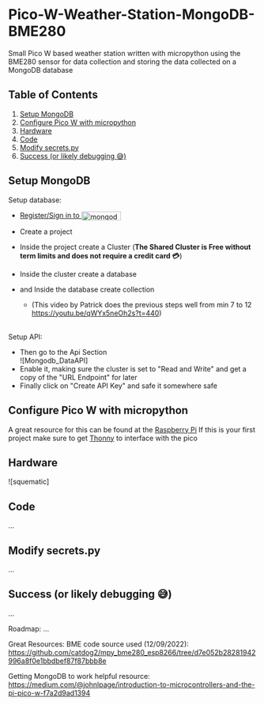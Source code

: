 # Pico-W-Weather-Station-MongoDB-BME280
Small Pico W based weather station written with micropython using the BME280 sensor for data collection and storing the data collected on a MongoDB database

<!-- Logo Here? -->

<!-- TABLE OF CONTENTS -->

## Table of Contents
  <ol>
    <li><a href="#setup-mongodb">Setup MongoDB</a></li>
    <li><a href="#configure-pico-w-with-micropython">Configure Pico W with micropython</a></li>
    <li><a href="#hardware">Hardware</a></li>
    <li><a href="#code">Code</a></li>  
    <li><a href="#modify-secretspy">Modify secrets.py</a></li>
    <li><a href="#success-or-likely-debugging-"> Success (or likely debugging 😅)</a></li>
  </ol>


<!-- MAIN CONTENTS -->
## Setup MongoDB
Setup database:
* <a href="https://www.mongodb.com/cloud/atlas/register">
  Register/Sign in to 
  <img src="https://webimages.mongodb.com/_com_assets/cms/kuyj3d95v5vbmm2f4-horizontal_white.svg?auto=format%252Ccompress" alt="mongodb.com" width="80" height="18"      style="vertical-align:middle"> 
  </a>
  
* Create a project
* Inside the project create a Cluster (**The Shared Cluster is Free without term limits and does not require a credit card 💳**)
* Inside the cluster create a database
* and Inside the database create collection
  - (This video by Patrick does the previous steps well from min 7 to 12 https://youtu.be/qWYx5neOh2s?t=440) 
  <br />
  
Setup API:
* Then go to the Api Section  
![Mongodb_DataAPI]
* Enable it, making sure the cluster is set to "Read and Write" and get a copy of the "URL Endpoint" for later
* Finally click on "Create API Key" and safe it somewhere safe


## Configure Pico W with micropython
A great resource for this can be found at the <a href="https://www.raspberrypi.com/documentation/microcontrollers/micropython.html"> Raspberry Pi</a>
If this is your first project make sure to get [Thonny](https://thonny.org/) to interface with the pico

## Hardware
![squematic]

## Code
...

## Modify secrets.py
...

##  Success (or likely debugging 😅)
...





Roadmap:
...

Great Resources:
BME code source used (12/09/2022):
https://github.com/catdog2/mpy_bme280_esp8266/tree/d7e052b28281942996a8f0e1bbdbef87f87bbb8e

Getting MongoDB to work helpful resource:
https://medium.com/@johnlpage/introduction-to-microcontrollers-and-the-pi-pico-w-f7a2d9ad1394
